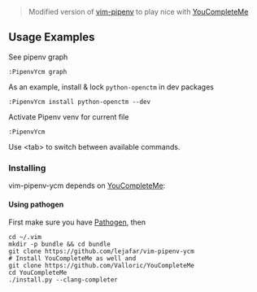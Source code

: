 > Modified version of [vim-pipenv](https://github.com/PieterjanMontens/vim-pipenv) to play nice with [YouCompleteMe](https://github.com/Valloric/YouCompleteMe)

## Usage Examples ##

See pipenv graph

    :PipenvYcm graph

As an example, install & lock `python-openctm` in dev packages

    :PipenvYcm install python-openctm --dev

Activate Pipenv venv for current file

    :PipenvYcm

Use \<tab\> to switch between available commands.

### Installing ###
vim-pipenv-ycm depends on [YouCompleteMe](https://github.com/Valloric/YouCompleteMe):

#### Using pathogen ####
First make sure you have [Pathogen](https://github.com/tpope/vim-pathogen), then
```shell
cd ~/.vim
mkdir -p bundle && cd bundle
git clone https://github.com/lejafar/vim-pipenv-ycm
# Install YouCompleteMe as well and 
git clone https://github.com/Valloric/YouCompleteMe
cd YouCompleteMe
./install.py --clang-completer
```

